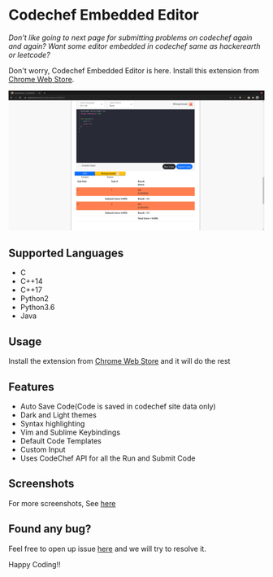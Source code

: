 # Codechef Embedded Editor

*Don't like going to next page for submitting problems on codechef again and again? Want some editor embedded in codechef same as hackerearth or leetcode?*

Don't worry, Codechef Embedded Editor is here. Install this extension from [Chrome Web Store](https://chrome.google.com/webstore).

![](Screenshots/submit-code.png)
## Supported Languages
 - C
 - C++14
 - C++17
 - Python2
 - Python3.6 
 - Java

## Usage
Install the extension from [Chrome Web Store](https://chrome.google.com/webstore) and it will do the rest

## Features
- Auto Save Code(Code is saved in codechef site data only)
- Dark and Light themes
- Syntax highlighting
- Vim and Sublime Keybindings
- Default Code Templates
- Custom Input
- Uses CodeChef API for all the Run and Submit Code

## Screenshots
For more screenshots, See [here](screenshots.md)

## Found any bug?
Feel free to open up issue [here](https://github.com/sarthaksadh01/Codechef-ide-extension/issues) and we will try to resolve it.

Happy Coding!!
